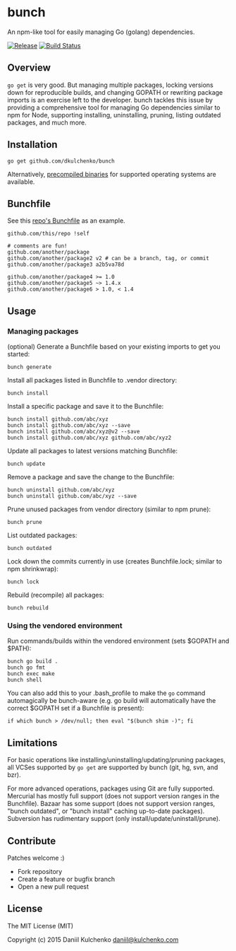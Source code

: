 # bunch

An npm-like tool for easily managing Go (golang) dependencies.

[![Release](https://img.shields.io/github/release/dkulchenko/bunch.svg)](https://github.com/dkulchenko/bunch/releases)
[![Build Status](https://travis-ci.org/dkulchenko/bunch.svg?branch=master)](https://travis-ci.org/dkulchenko/bunch)

## Overview

`go get` is very good. But managing multiple packages, locking versions down for reproducible builds, and 
changing GOPATH or rewriting package imports is an exercise left to the developer. bunch tackles this
issue by providing a comprehensive tool for managing Go dependencies similar to npm for Node, supporting
installing, uninstalling, pruning, listing outdated packages, and much more.

## Installation

```
go get github.com/dkulchenko/bunch
```

Alternatively, [precompiled binaries](https://github.com/dkulchenko/bunch/releases) for 
supported operating systems are available.

## Bunchfile

See this [repo's Bunchfile](https://github.com/dkulchenko/bunch/blob/master/Bunchfile) as an example.

```
github.com/this/repo !self

# comments are fun!
github.com/another/package
github.com/another/package2 v2 # can be a branch, tag, or commit
github.com/another/package3 a2b5va78d

github.com/another/package4 >= 1.0
github.com/another/package5 ~> 1.4.x
github.com/another/package6 > 1.0, < 1.4
```

## Usage

### Managing packages

(optional) Generate a Bunchfile based on your existing imports to get you started:

```
bunch generate
```

Install all packages listed in Bunchfile to .vendor directory:

```
bunch install
```

Install a specific package and save it to the Bunchfile:

```
bunch install github.com/abc/xyz
bunch install github.com/abc/xyz --save
bunch install github.com/abc/xyz@v2 --save
bunch install github.com/abc/xyz github.com/abc/xyz2
```

Update all packages to latest versions matching Bunchfile:

```
bunch update
```

Remove a package and save the change to the Bunchfile:

```
bunch uninstall github.com/abc/xyz
bunch uninstall github.com/abc/xyz --save
```

Prune unused packages from vendor directory (similar to npm prune):

```
bunch prune
```

List outdated packages:

```
bunch outdated
```

Lock down the commits currently in use (creates Bunchfile.lock; similar to npm shrinkwrap):

```
bunch lock
```

Rebuild (recompile) all packages:

```
bunch rebuild
```

### Using the vendored environment

Run commands/builds within the vendored environment (sets $GOPATH and $PATH):

```
bunch go build .
bunch go fmt
bunch exec make
bunch shell
```

You can also add this to your .bash_profile to make the `go` command automagically be bunch-aware (e.g. go build will automatically have the correct $GOPATH set if a Bunchfile is present): 

```
if which bunch > /dev/null; then eval "$(bunch shim -)"; fi
```

## Limitations

For basic operations like installing/uninstalling/updating/pruning packages, all VCSes supported by `go get` are supported by bunch (git, hg, svn, and bzr).

For more advanced operations, packages using Git are fully supported. Mercurial has mostly full support (does not support version ranges in the Bunchfile). Bazaar has some support (does not support version ranges, "bunch outdated", or "bunch install" caching up-to-date packages). Subversion has rudimentary support (only install/update/uninstall/prune).

## Contribute

Patches welcome :)

- Fork repository
- Create a feature or bugfix branch
- Open a new pull request

## License

The MIT License (MIT)

Copyright (c) 2015 Daniil Kulchenko <daniil@kulchenko.com>
